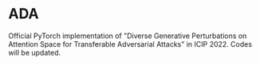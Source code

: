 # ADA

Official PyTorch implementation of "Diverse Generative Perturbations on Attention Space for Transferable Adversarial Attacks" in ICIP 2022.
Codes will be updated.
